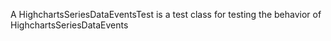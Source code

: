 A HighchartsSeriesDataEventsTest is a test class for testing the behavior of HighchartsSeriesDataEvents